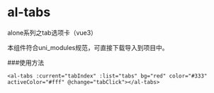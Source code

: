 # al-tabs
alone系列之tab选项卡（vue3）

本组件符合uni_modules规范，可直接下载导入到项目中。

###使用方法

`<al-tabs :current="tabIndex" :list="tabs" bg="red" color="#333" activeColor="#fff" @change="tabClick"></al-tabs>`
